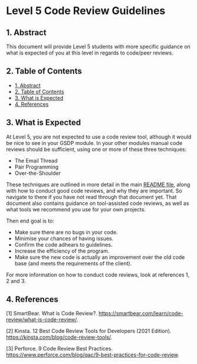 # Level 5 Code Review Guidelines

## 1. Abstract

This document will provide Level 5 students with more specific guidance on what is expected of you at this level in regards to code/peer reviews. 

## 2. Table of Contents

- [1. Abstract](#1-abstract)
- [2. Table of Contents](#2-table-of-contents)
- [3. What is Expected](#3-what-is-expected)
- [4. References](#4-references)

## 3. What is Expected

At Level 5, you are not expected to use a code review tool, although it would be nice to see in your GSDP module. In your other modules manual code reviews should be sufficient, using one or more of these three techniques:

* The Email Thread
* Pair Programming
* Over-the-Shoulder

These techniques are outlined in more detail in the main [README file](../README.md), along with how to conduct good code reviews, and why they are important. So navigate to there if you have not read through that document yet. That document also contains guidance on tool-assisted code reviews, as well as what tools we recommend you use for your own projects.

Then end goal is to:

* Make sure there are no bugs in your code. 
* Minimise your chances of having issues.
* Confirm the code adhears to guidelines.
* Increase the efficiency of the program. 
* Make sure the new code is actually an improvement over the old code base (and meets the requirements of the client). 

For more information on how to conduct code reviews, look at references 1, 2 and 3.

## 4. References

[1] SmartBear. What is Code Review?. <https://smartbear.com/learn/code-review/what-is-code-review/>.

[2] Kinsta. 12 Best Code Review Tools for Developers (2021 Edition). <https://kinsta.com/blog/code-review-tools/>.

[3] Perforce. 9 Code Review Best Practices. <https://www.perforce.com/blog/qac/9-best-practices-for-code-review>.
